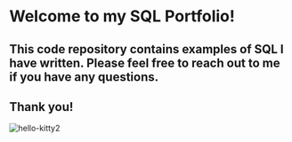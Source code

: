 # Welcome to my SQL Portfolio!
## This code repository contains examples of SQL I have written. Please feel free to reach out to me if you have any questions.
## Thank you! 
![hello-kitty2](https://github.com/danikabv/SQL/assets/173976238/11301934-c92e-44d7-8bae-01d384456434)
